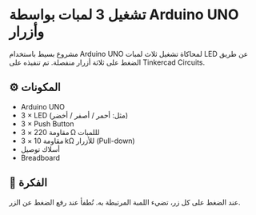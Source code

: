 # تشغيل 3 لمبات بواسطة Arduino UNO وأزرار

مشروع بسيط باستخدام Arduino UNO لمحاكاة تشغيل ثلاث لمبات LED عن طريق الضغط على ثلاثة أزرار منفصلة. تم تنفيذه على Tinkercad Circuits.

## ⚙️ المكونات

- Arduino UNO  
- 3 × LED (مثل: أحمر / أصفر / أخضر)  
- 3 × Push Button  
- 3 × مقاومة 220 Ω لللمبات  
- 3 × مقاومة 10 kΩ للأزرار (Pull-down)  
- أسلاك توصيل  
- Breadboard

## 🧠 الفكرة

عند الضغط على كل زر، تضيء اللمبة المرتبطة به. تُطفأ عند رفع الضغط عن الزر.
